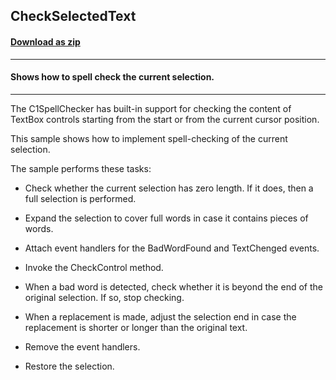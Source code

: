 ## CheckSelectedText
#### [Download as zip](https://grapecity.github.io/DownGit/#/home?url=https://github.com/GrapeCity/ComponentOne-WinForms-Samples/tree/master/NetFramework\SpellChecker\CS\CheckSelectedText)
____
#### Shows how to spell check the current selection.
____
The C1SpellChecker has built-in support for checking the content of TextBox controls starting from the start or from the current cursor position. 

This sample shows how to implement spell-checking of the current selection. 

The sample performs these tasks: 

- Check whether the current selection has zero length. If it does, then a full selection is performed. 

- Expand the selection to cover full words in case it contains pieces of words. 

- Attach event handlers for the BadWordFound and TextChenged events. 

- Invoke the CheckControl method. 

- When a bad word is detected, check whether it is beyond the end of the original selection. If so, stop checking. 

- When a replacement is made, adjust the selection end in case the replacement is shorter or longer than the original text. 

- Remove the event handlers. 

- Restore the selection. 

